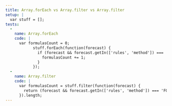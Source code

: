 ```yaml
---
title: Array.forEach vs Array.filter vs Array.filter
setup: |
  var stuff = [];
tests:
  -
    name: Array.forEach
    code: |
      var formulasCount = 0;
            stuff.forEach(function(forecast) {
              if (forecast && forecast.getIn(['rules', 'method']) === 'FORMULA') {
                formulasCount += 1;
              }
            });
  -
    name: Array.filter
    code: |
      var formulasCount = stuff.filter(function(forecast) {
        return (forecast && forecast.getIn(['rules', 'method']) === 'FORMULA');
      }).length;
---
```


